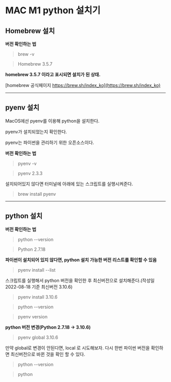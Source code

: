 # MAC M1 python 설치기

## Homebrew 설치
   
**버전 확인하는 법**
> brew -v

> Homebrew 3.5.7

**homebrew 3.5.7 이라고 표시되면 설치가 된 상태.**

[homebrew 공식페이지 https://brew.sh/index_ko](https://brew.sh/index_ko)


---
## pyenv 설치

MacOS에선 pyenv를 이용해 python을 설치한다.

pyenv가 설치되었는지 확인한다.

pyenv는 파이썬을 관리하기 위한 오픈소스이다.

**버전 확인하는 법**
> pyenv -v

> pyenv 2.3.3

설치되어있지 않다면 터미널에 아래에 있는 스크립트를 실행시켜준다.

> brew install pyenv


---
## python 설치
   
**버전 확인하는 법**
> python --version

> Python 2.7.18

**파이썬이 설치되어 있지 않다면, python 설치 가능한 버전 리스트를 확인할 수 있음**

> pyenv install --list

스크립트를 실행해서 python 버전을 확인한 후 최신버전으로 설치해준다.(작성일 2022-08-18 기준 최신버전 3.10.6)

> pyenv install 3.10.6

> python --version

> pyenv version

**python 버전 변경(Python 2.7.18 -> 3.10.6)**
  
> pyenv global 3.10.6

만약 global로 변경이 안된다면, local 로 시도해보자.
다시 한번 파이썬 버전을 확인하면 최신버전으로 바뀐 것을 확인 할 수 있다.

> python --version

> python
> >>>